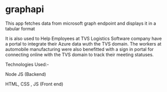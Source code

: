 # graphapi
This app fetches data from microsoft graph endpoint and displays it in a tabular format

It is also used to Help Employees at TVS Logistics Software company have a portal to integrate their Azure data wuth the TVS domain.
The workers at automobile manufacturing were also benefitted with a sign in portal for connecting online with the TVS domain to track their meeting statuses.

Technologies Used:- 

Node JS (Backend)

HTML, CSS , JS (Front end)

